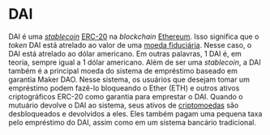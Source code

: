# DAI

DAI é uma [_stablecoin_](Stablecoin.md) [ERC-20](ERC-20.md) na _blockchain_ [Ethereum](Ethereum.md). Isso significa que o _token_ DAI está atrelado ao valor de uma [moeda fiduciária](Moeda%20Fiduci%C3%A1ria.md). Nesse caso, o DAI está atrelado ao dólar americano. Em outras palavras, 1 DAI é, em teoria, sempre igual a 1 dólar americano. Além de ser uma _stablecoin_, a DAI também é a principal moeda do sistema de empréstimo baseado em garantia Maker DAO. Nesse sistema, os usuários que desejam tomar um empréstimo podem fazê-lo bloqueando o Ether (ETH) e outros ativos criptográficos ERC-20 como garantia para emprestar o DAI. Quando o mutuário devolve o DAI ao sistema, seus ativos de [criptomoedas](Criptomoedas.md) são desbloqueados e devolvidos a eles. Eles também pagam uma pequena taxa pelo empréstimo do DAI, assim como em um sistema bancário tradicional.
